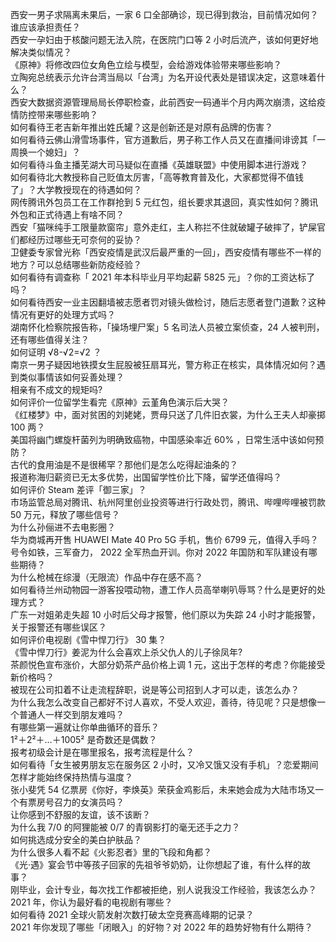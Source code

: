西安一男子求隔离未果后，一家 6 口全部确诊，现已得到救治，目前情况如何？谁应该承担责任？  
西安一孕妇由于核酸问题无法入院，在医院门口等 2 小时后流产，该如何更好地解决类似情况？  
《原神》将修改四位女角色立绘与模型，会给游戏体验带来哪些影响？  
立陶宛总统表示允许台湾当局以「台湾」为名开设代表处是错误决定，这意味着什么？  
西安大数据资源管理局局长停职检查，此前西安一码通半个月内两次崩溃，这给疫情防控带来哪些影响？  
如何看待王老吉新年推出姓氏罐？这是创新还是对原有品牌的伤害？  
如何看待云佛山滑雪场事件，官方道歉后，男子称工作人员又在直播间诽谤其「一周换一个媳妇」？  
如何看待斗鱼主播芜湖大司马疑似在直播《英雄联盟》中使用脚本进行游戏？  
如何看待北大教授称自己贬值太厉害，「高等教育普及化，大家都觉得不值钱了」？大学教授现在的待遇如何？  
网传腾讯外包员工在工作群抢到 5 元红包，组长要求其退回，真实性如何？腾讯外包和正式待遇上有啥不同？  
西安「猫咪纯手工限量款窗帘」意外走红，主人称拦不住就破罐子破摔了，铲屎官们都经历过哪些无可奈何的妥协？  
卫健委专家曾光称「西安疫情是武汉后最严重的一回」，西安疫情有哪些不一样的地方？可以总结哪些新防疫经验？  
如何看待有调查称「 2021 年本科毕业月平均起薪 5825 元」？你的工资达标了吗？  
如何看待西安一业主因翻墙被志愿者罚对镜头做检讨，随后志愿者登门道歉？这种情况有更好的处理方式吗？  
湖南怀化检察院报告称，「操场埋尸案」5 名司法人员被立案侦查，24 人被判刑，还有哪些值得关注？  
如何证明 √8-√2=√2 ？  
南京一男子疑因地铁摸女生屁股被狂扇耳光，警方称正在核实，具体情况如何？遇到类似事情该如何妥善处理？  
相亲有不成文的规矩吗?  
如何评价一位留学生看完《原神》云堇角色演示后大哭？  
《红楼梦》中，面对贫困的刘姥姥，贾母只送了几件旧衣裳，为什么王夫人却豪掷 100 两？  
美国将幽门螺旋杆菌列为明确致癌物，中国感染率近 60% ，日常生活中该如何预防？  
古代的食用油是不是很稀罕？那他们是怎么吃得起油条的？  
报道称海归薪资已无太多优势，出国留学性价比下降，留学还值得吗？  
如何评价 Steam 差评「御三家」？  
市场监管总局对腾讯、杭州阿里创业投资等进行行政处罚，腾讯、哔哩哔哩被罚款 50 万元，释放了哪些信号？  
为什么孙俪进不去电影圈？  
华为商城再开售 HUAWEI Mate 40 Pro 5G 手机，售价 6799 元，值得入手吗？  
号令如铁，三军奋力， 2022  全军热血开训。你对  2022  年国防和军队建设有哪些期待？  
为什么枪械在综漫（无限流）作品中存在感不高？  
如何看待兰州动物园一游客投喂动物，遭工作人员高举喇叭辱骂？什么是更好的处理方式？  
广东一对姐弟走失超 10 小时后父母才报警，他们原以为失踪 24 小时才能报警，关于报警还有哪些误区？  
如何评价电视剧《雪中悍刀行》 30 集？  
《雪中悍刀行》姜泥为什么会喜欢上杀父仇人的儿子徐凤年?  
茶颜悦色宣布涨价，大部分奶茶产品价格上调 1 元，这出于怎样的考虑？你能接受新价格吗？  
被现在公司扣着不让走流程辞职，说是等公司招到人才可以走，该怎么办？  
为什么我怎么改变自己都好不讨人喜欢，不受人欢迎，善待，待见呢？只是想像一个普通人一样交到朋友难吗？  
有哪些第一遍就让你单曲循环的音乐？  
1²＋2²＋…＋1005² 是奇数还是偶数？  
报考初级会计是在哪里报名，报考流程是什么？  
如何看待「女生被男朋友忘在服务区 2 小时，又冷又饿又没有手机」？恋爱期间怎样才能始终保持热情与温度？  
张小斐凭 54 亿票房《你好，李焕英》荣获金鸡影后，未来她会成为大陆市场又一个有票房号召力的女演员吗？  
让你感到不舒服的友谊，该不该断？  
为什么我 7/0 的阿狸能被 0/7 的青钢影打的毫无还手之力？  
如何挑选成分安全的美白护肤品？  
为什么很多人看不起《火影忍者》里的飞段和角都？  
《光·遇》宴会节中等孩子回家的先祖爷爷奶奶，让你想起了谁，有什么样的故事？  
刚毕业，会计专业，每次找工作都被拒绝，别人说我没工作经验，我该怎么办？  
2021 年，你认为最好看的电视剧有哪些？  
如何看待 2021 全球火箭发射次数打破太空竞赛高峰期的记录？  
2021 年你发现了哪些「闭眼入」的好物？对 2022 年的趋势好物有什么期待？  
